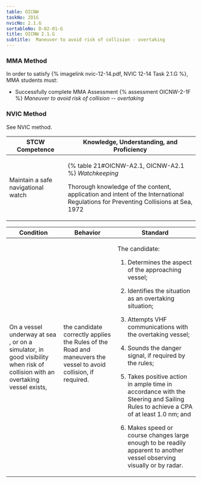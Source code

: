 ```yaml
---
table: OICNW
taskNo: 2D1G
nvicNo: 2.1.G 
sortableNo: D-02-01-G
title: OICNW 2.1.G 
subtitle:  Maneuver to avoid risk of collision - overtaking
---
```



### MMA Method

In order to satisfy  {% imagelink nvic-12-14.pdf, NVIC 12-14 Task 2.1.G %}, MMA students must:

* Successfully complete MMA Assessment {% assessment OICNW-2-1F %} *Maneuver to avoid risk of collision -- overtaking*


### NVIC Method

<a onclick="togglevisibility('nvic_methods')" >See NVIC method.</a>

<div id='nvic_methods' class='hide'>

<table>
<thead>
<tr>
<th class='forty'> STCW Competence </th>
<th class='sixty'> Knowledge, Understanding, and Proficiency </th>
</tr>
</thead>




<tbody>
<tr><td markdown='1'>

Maintain a safe navigational watch

</td><td markdown='1'>

{% table 21#OICNW-A2.1, OICNW-A2.1 %} *Watchkeeping*

Thorough knowledge of the content, application and intent of the International Regulations for Preventing Collisions at Sea, 1972

</td></tr>


</tbody>
</table>


<table>
<thead>
<tr><th class='twenty'>  Condition </th><th class='twenty'> Behavior </th><th  class='sixty'>Standard </th></tr>
</thead>
<tbody >



<tr><td markdown='1'>

On a vessel underway at sea , or on a simulator, in good visibility when risk of collision with an overtaking vessel exists,

</td><td markdown='1'>

the candidate correctly applies the Rules of the Road and maneuvers the vessel to avoid collision, if required.

<br>

<div class="tooltip" markdown='1'>



</div>


</td><td markdown='1'>

The candidate:

1. Determines the aspect of the approaching vessel;

2. Identifies the situation as an overtaking situation;

3. Attempts VHF communications with the overtaking vessel;

4. Sounds the danger signal, if required by the rules;

5. Takes positive action in ample time in accordance with the Steering and Sailing Rules to achieve a CPA of at least 1.0 nm; and

6. Makes speed or course changes large enough to be readily apparent to another vessel observing visually or by radar.

</td></tr>
</tbody>
</table>
</div>
